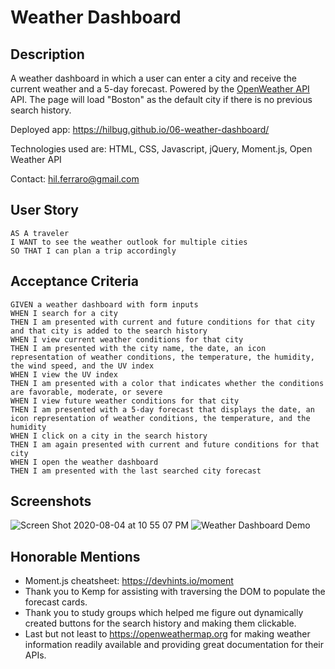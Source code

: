 # Weather Dashboard

## Description
A weather dashboard in which a user can enter a city and receive the current weather and a 5-day forecast. Powered by the [OpenWeather API](https://openweathermap.org/api) API. The page will load "Boston" as the default city if there is no previous search history.

Deployed app: https://hilbug.github.io/06-weather-dashboard/

Technologies used are: HTML, CSS, Javascript, jQuery, Moment.js, Open Weather API

Contact: hil.ferraro@gmail.com

## User Story

```
AS A traveler
I WANT to see the weather outlook for multiple cities
SO THAT I can plan a trip accordingly
```

## Acceptance Criteria

```
GIVEN a weather dashboard with form inputs
WHEN I search for a city
THEN I am presented with current and future conditions for that city and that city is added to the search history
WHEN I view current weather conditions for that city
THEN I am presented with the city name, the date, an icon representation of weather conditions, the temperature, the humidity, the wind speed, and the UV index
WHEN I view the UV index
THEN I am presented with a color that indicates whether the conditions are favorable, moderate, or severe
WHEN I view future weather conditions for that city
THEN I am presented with a 5-day forecast that displays the date, an icon representation of weather conditions, the temperature, and the humidity
WHEN I click on a city in the search history
THEN I am again presented with current and future conditions for that city
WHEN I open the weather dashboard
THEN I am presented with the last searched city forecast
```

## Screenshots
![Screen Shot 2020-08-04 at 10 55 07 PM](https://user-images.githubusercontent.com/65197724/89366849-a71f0f80-d6a5-11ea-8de8-67556c39e35c.png)
![Weather Dashboard Demo](https://user-images.githubusercontent.com/65197724/89367560-5e685600-d6a7-11ea-83bd-9bfebbdb1d5c.gif)

## Honorable Mentions
- Moment.js cheatsheet: https://devhints.io/moment
- Thank you to Kemp for assisting with traversing the DOM to populate the forecast cards.
- Thank you to study groups which helped me figure out dynamically created buttons for the search history and making them clickable.
- Last but not least to https://openweathermap.org for making weather information readily available and providing great documentation for their APIs.
